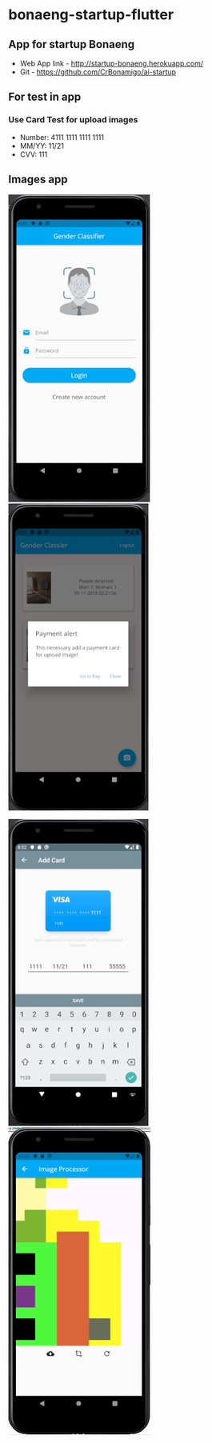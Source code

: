 # bonaeng-startup-flutter

## App for startup Bonaeng
* Web App link - http://startup-bonaeng.herokuapp.com/
* Git - https://github.com/CrBonamigo/ai-startup

## For test in app

### Use Card Test for upload images
* Number: 4111 1111 1111 1111 
* MM/YY: 11/21 
* CVV: 111

## Images app
<p float="left">
  <img src="/screenshots/login.JPG" height="45%"/>
  <img src="/screenshots/upload.JPG" height="45%"/>
</p>

<p float="left">
  <img src="/screenshots/card.JPG" height="45%"/>
  <img src="/screenshots/predict.JPG" height="45%"/>
</p>



